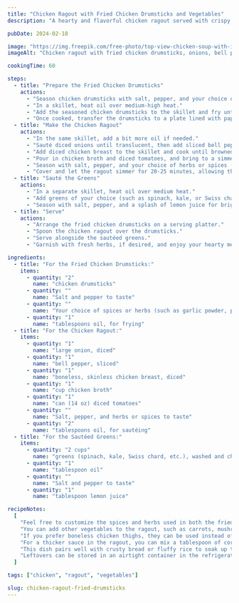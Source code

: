 ```yaml
---
title: "Chicken Ragout with Fried Chicken Drumsticks and Vegetables"
description: "A hearty and flavorful chicken ragout served with crispy fried chicken drumsticks, sautéed onions, bell peppers, and greens."

pubDate: 2024-02-18

image: "https://img.freepik.com/free-photo/top-view-chicken-soup-with-ingredients_140725-151056.jpg?t=st=1727546644~exp=1727550244~hmac=fba507f38062f41f65049525d8e8edf112ef574d19ce2c6e3929ca80656cbcb2&w=826"
imageAlt: "Chicken ragout with fried chicken drumsticks, onions, bell peppers, and greens"

cookingTime: 60

steps:
  - title: "Prepare the Fried Chicken Drumsticks"
    actions:
      - "Season chicken drumsticks with salt, pepper, and your choice of spices or herbs."
      - "In a skillet, heat oil over medium-high heat."
      - "Add the seasoned chicken drumsticks to the skillet and fry until golden brown and cooked through, about 12-15 minutes per side."
      - "Once cooked, transfer the drumsticks to a plate lined with paper towels to drain excess oil."
  - title: "Make the Chicken Ragout"
    actions:
      - "In the same skillet, add a bit more oil if needed."
      - "Sauté diced onions until translucent, then add sliced bell peppers and cook until slightly softened."
      - "Add diced chicken breast to the skillet and cook until browned on all sides."
      - "Pour in chicken broth and diced tomatoes, and bring to a simmer."
      - "Season with salt, pepper, and your choice of herbs or spices (such as thyme, rosemary, or paprika)."
      - "Cover and let the ragout simmer for 20-25 minutes, allowing the flavors to meld together and the sauce to thicken."
  - title: "Sauté the Greens"
    actions:
      - "In a separate skillet, heat oil over medium heat."
      - "Add greens of your choice (such as spinach, kale, or Swiss chard) and sauté until wilted."
      - "Season with salt, pepper, and a splash of lemon juice for brightness."
  - title: "Serve"
    actions:
      - "Arrange the fried chicken drumsticks on a serving platter."
      - "Spoon the chicken ragout over the drumsticks."
      - "Serve alongside the sautéed greens."
      - "Garnish with fresh herbs, if desired, and enjoy your hearty meal!"

ingredients:
  - title: "For the Fried Chicken Drumsticks:"
    items:
      - quantity: "2"
        name: "chicken drumsticks"
      - quantity: ""
        name: "Salt and pepper to taste"
      - quantity: ""
        name: "Your choice of spices or herbs (such as garlic powder, paprika, or thyme)"
      - quantity: "1"
        name: "tablespoons oil, for frying"
  - title: "For the Chicken Ragout:"
    items:
      - quantity: "1"
        name: "large onion, diced"
      - quantity: "1"
        name: "bell pepper, sliced"
      - quantity: "1"
        name: "boneless, skinless chicken breast, diced"
      - quantity: "1"
        name: "cup chicken broth"
      - quantity: "1"
        name: "can (14 oz) diced tomatoes"
      - quantity: ""
        name: "Salt, pepper, and herbs or spices to taste"
      - quantity: "2"
        name: "tablespoons oil, for sautéing"
  - title: "For the Sautéed Greens:"
    items:
      - quantity: "2 cups"
        name: "greens (spinach, kale, Swiss chard, etc.), washed and chopped"
      - quantity: "1"
        name: "tablespoon oil"
      - quantity: ""
        name: "Salt and pepper to taste"
      - quantity: "1"
        name: "tablespoon lemon juice"

recipeNotes:
  [
    "Feel free to customize the spices and herbs used in both the fried chicken and the ragout according to your taste preferences.",
    "You can add other vegetables to the ragout, such as carrots, mushrooms, or zucchini, for extra flavor and nutrition.",
    "If you prefer boneless chicken thighs, they can be used instead of chicken drumsticks for frying.",
    "For a thicker sauce in the ragout, you can mix a tablespoon of cornstarch with a bit of water and add it to the simmering sauce to thicken.",
    "This dish pairs well with crusty bread or fluffy rice to soak up the flavorful sauce.",
    "Leftovers can be stored in an airtight container in the refrigerator for up to 3 days.",
  ]

tags: ["chicken", "ragout", "vegetables"]

slug: chicken-ragout-fried-drumsticks
---
```

